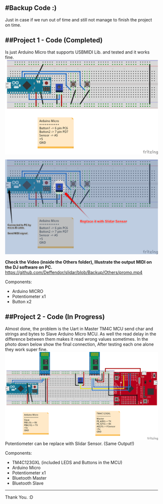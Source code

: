#Backup Code :) 
---
Just in case if we run out of time and still not manage to finish the project on time.

##Project 1 - Code (Completed)
---
Is just Arduino Micro that supports USBMIDI Lib. and tested and it works fine. 
![Main Connection](https://github.com/Deffendor/slidar/blob/Backup/Others/Main.png "Main")

![More Details](https://github.com/Deffendor/slidar/blob/Backup/Others/Plue_info.PNG "info")

**Check the Video (inside the Others folder), Illustrate the output MIDI on the DJ software on PC.**
https://github.com/Deffendor/slidar/blob/Backup/Others/promo.mp4

Components:
* Arduino MICRO
* Potentiometer x1
* Button x2

##Project 2 - Code (In Progress)
---
Almost done, the problem is the Uart in Master TM4C MCU send char and strings and bytes to Slave Arduino Micro MCU.
As well the read delay in the difference between them makes it read wrong values sometimes. 
In the photo down below show the final connection, After testing each one alone they work super fine.
![Project 2 Connection](https://github.com/Deffendor/slidar/blob/Backup/Others/step2_backup_project.png "Project2")
Potentiometer can be replace with Slidar Sensor. (Same Output!)

Components:
* TM4C123GXL (included LEDS and Buttons in the MCU)
* Arduino Micro
* Potentiometer x1
* Bluetooth Master
* Bluetooth Slave

---
Thank You. :D
